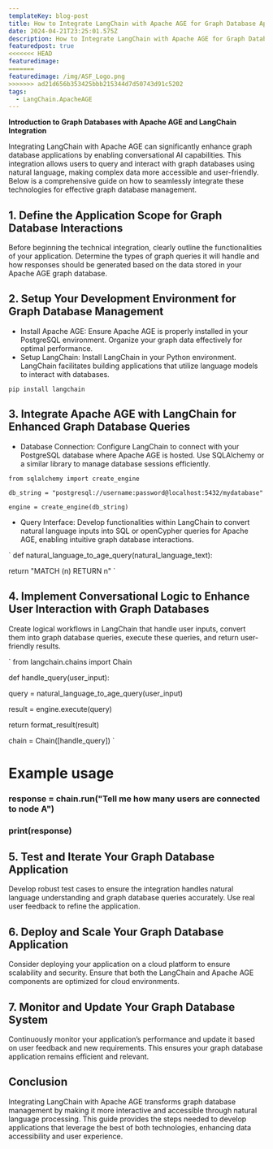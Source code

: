 ```yaml
---
templateKey: blog-post
title: How to Integrate LangChain with Apache AGE for Graph Database Applications
date: 2024-04-21T23:25:01.575Z
description: How to Integrate LangChain with Apache AGE for Graph Database Applications
featuredpost: true
<<<<<<< HEAD
featuredimage: 
=======
featuredimage: /img/ASF_Logo.png
>>>>>>> ad21d656b353425bbb215344d7d50743d91c5202
tags:
  - LangChain.ApacheAGE
---
```

<!--StartFragment-->

**Introduction to Graph Databases with Apache AGE and LangChain Integration**

<!--EndFragment-->

<!--StartFragment-->

Integrating LangChain with Apache AGE can significantly enhance graph database applications by enabling conversational AI capabilities. This integration allows users to query and interact with graph databases using natural language, making complex data more accessible and user-friendly. Below is a comprehensive guide on how to seamlessly integrate these technologies for effective graph database management.

## 1. Define the Application Scope for Graph Database Interactions

Before beginning the technical integration, clearly outline the functionalities of your application. Determine the types of graph queries it will handle and how responses should be generated based on the data stored in your Apache AGE graph database.

## 2. Setup Your Development Environment for Graph Database Management

* Install Apache AGE: Ensure Apache AGE is properly installed in your PostgreSQL environment. Organize your graph data effectively for optimal performance.
* Setup LangChain: Install LangChain in your Python environment. LangChain facilitates building applications that utilize language models to interact with databases.

```
pip install langchain
```

## 3. Integrate Apache AGE with LangChain for Enhanced Graph Database Queries

* Database Connection: Configure LangChain to connect with your PostgreSQL database where Apache AGE is hosted. Use SQLAlchemy or a similar library to manage database sessions efficiently.

```
from sqlalchemy import create_engine

db_string = "postgresql://username:password@localhost:5432/mydatabase"

engine = create_engine(db_string)
```

* Query Interface: Develop functionalities within LangChain to convert natural language inputs into SQL or openCypher queries for Apache AGE, enabling intuitive graph database interactions.

`﻿
def natural_language_to_age_query(natural_language_text):

return "MATCH (n) RETURN n"
`﻿

## 4. Implement Conversational Logic to Enhance User Interaction with Graph Databases

Create logical workflows in LangChain that handle user inputs, convert them into graph database queries, execute these queries, and return user-friendly results.

`﻿
from langchain.chains import Chain

def handle_query(user_input):

query = natural_language_to_age_query(user_input)

result = engine.execute(query)

return format_result(result)

chain = Chain(\[handle_query])
`﻿

# Example usage

### response = chain.run("Tell me how many users are connected to node A")

### print(response)

## 5. Test and Iterate Your Graph Database Application

Develop robust test cases to ensure the integration handles natural language understanding and graph database queries accurately. Use real user feedback to refine the application.

## 6. Deploy and Scale Your Graph Database Application

Consider deploying your application on a cloud platform to ensure scalability and security. Ensure that both the LangChain and Apache AGE components are optimized for cloud environments.

## 7. Monitor and Update Your Graph Database System

Continuously monitor your application’s performance and update it based on user feedback and new requirements. This ensures your graph database application remains efficient and relevant.

## Conclusion

Integrating LangChain with Apache AGE transforms graph database management by making it more interactive and accessible through natural language processing. This guide provides the steps needed to develop applications that leverage the best of both technologies, enhancing data accessibility and user experience.

<!--EndFragment-->